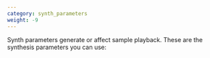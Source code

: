 ```yaml
---
category: synth_parameters
weight: -9
---
```

Synth parameters generate or affect sample playback. These are the
synthesis parameters you can use:
